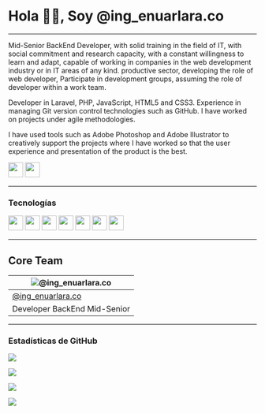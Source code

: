 # Hola 👋🏻, Soy @ing_enuarlara.co
---
Mid-Senior BackEnd Developer, with solid training in the field of IT, with social commitment and research capacity, with a constant willingness to learn and adapt, capable of working in companies in the web development industry or in IT areas of any kind. productive sector, developing the role of web developer, Participate in development groups, assuming the role of developer within a work team.

Developer in Laravel, PHP, JavaScript, HTML5 and CSS3. Experience in managing Git version control technologies such as GitHub. I have worked on projects under agile methodologies.

I have used tools such as Adobe Photoshop and Adobe Illustrator to creatively support the projects where I have worked so that the user experience and presentation of the product is the best.

<p>
<a href="https://www.instagram.com/enuar_lara7/"><img src="https://img.shields.io/badge/Instagram-%23E4405F.svg?style=for-the-badge&logo=Instagram&logoColor=white" style="margin-bottom: 4px;" height="30px" target="_blank"></a>
<a href="https://www.linkedin.com/in/ing-enuarlara/"><img src="https://img.shields.io/badge/Linkedin-%231572B6.svg?style=for-the-badge&logo=Linkedin&logoColor=white" style="margin-bottom: 4px;" height="30px" target="_blank"></a>
</p>

---

### Tecnologías

<p>
<img src="https://img.shields.io/badge/php-3670A0?style=for-the-badge&logo=php&logoColor=ffdd54" style="margin-bottom: 4px;" height="30px">
<img src="https://img.shields.io/badge/javascript-%23323330.svg?style=for-the-badge&logo=javascript&logoColor=%23F7DF1E" style="margin-bottom: 4px;" height="30px">
<img src="https://img.shields.io/badge/html5-%23E34F26.svg?style=for-the-badge&logo=html5&logoColor=white" style="margin-bottom: 4px;" height="30px">
<img src="https://img.shields.io/badge/css3-%231572B6.svg?style=for-the-badge&logo=css3&logoColor=white" style="margin-bottom: 4px;" height="30px">
<img src="https://img.shields.io/badge/github-%23323330.svg?style=for-the-badge&logo=github&logoColor=white" style="margin-bottom: 4px;" height="30px">
<img src="https://img.shields.io/badge/mysql-%23E4405F.svg?style=for-the-badge&logo=mysql&logoColor=white" style="margin-bottom: 4px;" height="30px">
<img src="https://img.shields.io/badge/laravel-%a4a61d.svg?style=for-the-badge&logo=laravel&logoColor=black" style="margin-bottom: 4px;" height="30px">
</p>

---  

## Core Team

| ![@ing_enuarlara.co](https://avatars.githubusercontent.com/u/29340783?v=4) |
| --- |
| [@ing_enuarlara.co](https://github.com/ing-enuarlara7) |
| Developer BackEnd Mid-Senior |

---  

### Estadísticas de GitHub

<p><img src="https://github-readme-stats.vercel.app/api?username=ing-enuarlara7&show_icons=true"><p>

<p><img src="https://github-readme-stats.vercel.app/api/top-langs/?username=ing-enuarlara7&layout=compact"><p>

<p><img src="https://github-readme-streak-stats.herokuapp.com/?user=ing-enuarlara7"><p>

<p><img src="https://metrics.lecoq.io/ing-enuarlara7"><p>
